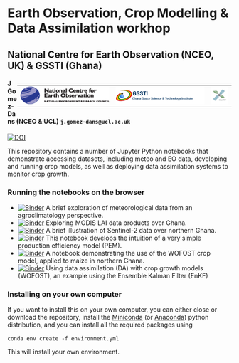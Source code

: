 # Earth Observation, Crop Modelling & Data Assimilation workhop

## National Centre for Earth Observation (NCEO, UK) & GSSTI (Ghana)

<div style="float:right">
<table>
<tr>
    <td> 
        <img src="figs/nceo_logo.png" alt="NCEO logo" style="width:200px;height:40px;"/> 
    </td>
    <td> 
        <img src="figs/gssti_logo.png" alt="GSSTI logo" style="width:200px;height:40px;"/> 
    </td>
    <td> 
        <img src="figs/multiply_logo.png" alt="H2020MULTIPLY logo" style="width:40px;height:40px;"/> 
    </td>
</tr>
</table>
</div>


#### J Gomez-Dans (NCEO & UCL) `j.gomez-dans@ucl.ac.uk`


[![DOI](https://zenodo.org/badge/DOI/10.5281/zenodo.3662767.svg)](https://doi.org/10.5281/zenodo.3662767)


This repository contains a number of Jupyter Python notebooks that demonstrate accessing datasets, including meteo and EO data, developing and running crop models, as well as deploying data assimilation systems to monitor crop growth.


### Running the notebooks on the browser

* [![Binder](https://mybinder.org/badge_logo.svg)](https://mybinder.org/v2/gh/jgomezdans/accra_wkshp/1.2?filepath=01-Meteo_Crop_Exploration.ipynb) A brief exploration of meteorological data from an agroclimatology perspective.
* [![Binder](https://mybinder.org/badge_logo.svg)](https://mybinder.org/v2/gh/jgomezdans/accra_wkshp/1.2?filepath=02-MODIS_LAI_exploration.ipynb) Exploring MODIS LAI data products over Ghana.
* [![Binder](https://mybinder.org/badge_logo.svg)](https://mybinder.org/v2/gh/jgomezdans/demo_ghana/master?filepath=examine_data.ipynb) A brief illustration of Sentinel-2 data over northern Ghana.
* [![Binder](https://mybinder.org/badge_logo.svg)](https://mybinder.org/v2/gh/jgomezdans/accra_wkshp/1.2?filepath=03-Production_Efficiency_Modelling.ipynb) This notebook develops the intuition of a very simple production efficiency model (PEM).
* [![Binder](https://mybinder.org/badge_logo.svg)](https://mybinder.org/v2/gh/jgomezdans/accra_wkshp/1.2?filepath=04-WOFOST_playground.ipynb) A notebook demonstrating the use of the WOFOST crop model, applied to maize in northern Ghana.
* [![Binder](https://mybinder.org/badge_logo.svg)](https://mybinder.org/v2/gh/jgomezdans/accra_wkshp/1.2?filepath=05-DA_wofost.ipynb) Using data assimilation (DA) with crop growth models (WOFOST), an example using the Ensemble Kalman Filter (EnKF)



### Installing on your own computer

If you want to install this on your own computer, you can either close or download the repository, install the [Miniconda](https://docs.conda.io/en/latest/miniconda.html) (or [Anaconda](https://www.anaconda.com/distribution/)) python distribution, and you can install all the required packages using

```
conda env create -f environment.yml
```

This will install your own environment.


